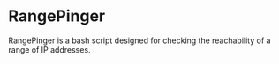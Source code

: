 # RangePinger
RangePinger is a bash script designed for checking the reachability of a range of IP addresses. 
